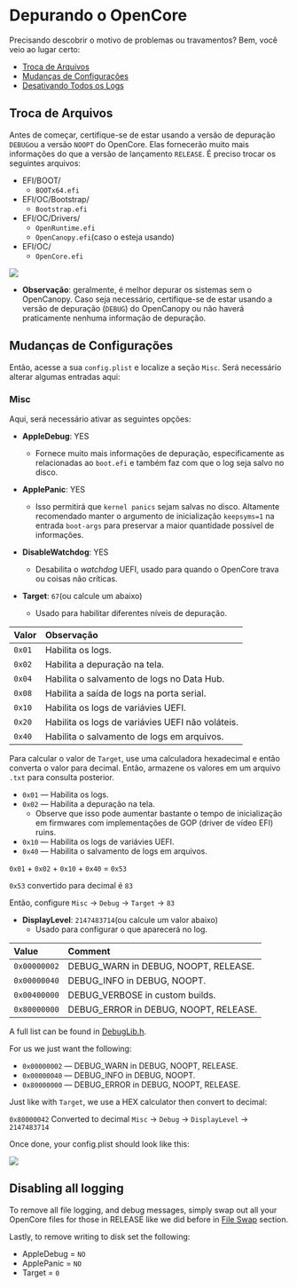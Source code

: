 # Depurando o OpenCore

Precisando descobrir o motivo de problemas ou travamentos? Bem, você veio ao lugar certo:

* [Troca de Arquivos](#file-swaps)
* [Mudanças de Configurações](#config-changes)
* [Desativando Todos os Logs](#disabling-all-logging)

## Troca de Arquivos

Antes de começar, certifique-se de estar usando a versão de depuração `DEBUG`ou a versão `NOOPT` do OpenCore. Elas fornecerão muito mais informações do que a versão de lançamento `RELEASE`. É preciso trocar os seguintes arquivos:

* EFI/BOOT/
  * `BOOTx64.efi`
* EFI/OC/Bootstrap/
  * `Bootstrap.efi`
* EFI/OC/Drivers/
  * `OpenRuntime.efi`
  * `OpenCanopy.efi`(caso o esteja usando)
* EFI/OC/
  * `OpenCore.efi`

![](../images/troubleshooting/debug-md/replace.png)

* **Observação**: geralmente, é melhor depurar os sistemas sem o OpenCanopy. Caso seja necessário, certifique-se de estar usando a versão de depuração (`DEBUG`) do OpenCanopy ou não haverá praticamente nenhuma informação de depuração.

## Mudanças de Configurações

Então, acesse a sua `config.plist` e localize a seção `Misc`. Será necessário alterar algumas entradas aqui:

### Misc

Aqui, será necessário ativar as seguintes opções:

* **AppleDebug**: YES
  * Fornece muito mais informações de depuração, especificamente as relacionadas ao `boot.efi` e também faz com que o log seja salvo no disco.

* **ApplePanic**: YES
  * Isso permitirá que `kernel panics` sejam salvas no disco. Altamente recomendado manter o argumento de inicialização `keepsyms=1` na entrada `boot-args` para preservar a maior quantidade possível de informações.

* **DisableWatchdog**: YES
  * Desabilita o *watchdog* UEFI, usado para quando o OpenCore trava ou coisas não críticas.

* **Target**: `67`(ou calcule um abaixo)
  * Usado para habilitar diferentes níveis de depuração.

| Valor | Observação |
| :--- | :--- |
| `0x01` | Habilita os logs. |
| `0x02` | Habilita a depuração na tela. |
| `0x04` | Habilita o salvamento de logs no Data Hub. |
| `0x08` | Habilita a saída de logs na porta serial. |
| `0x10` | Habilita os logs de variávies UEFI. |
| `0x20` | Habilita os logs de variávies UEFI não voláteis. |
| `0x40` | Habilita o salvamento de logs em arquivos. |

Para calcular o valor de `Target`, use uma calculadora hexadecimal e então converta o valor para decimal. Então, armazene os valores em um arquivo `.txt` para consulta posterior.

* `0x01` — Habilita os logs.
* `0x02` — Habilita a depuração na tela.
  * Observe que isso pode aumentar bastante o tempo de inicialização em firmwares com implementações de GOP (driver de vídeo EFI) ruins.
* `0x10` — Habilita os logs de variávies UEFI.
* `0x40` — Habilita o salvamento de logs em arquivos.

`0x01` + `0x02` + `0x10` + `0x40` = `0x53`

`0x53` convertido para decimal é `83`

Então, configure `Misc` -> `Debug` -> `Target` -> `83`

* **DisplayLevel**: `2147483714`(ou calcule um valor abaixo)
  * Usado para configurar o que aparecerá no log.

| Value | Comment |
| :--- | :--- |
| `0x00000002` | DEBUG_WARN in DEBUG, NOOPT, RELEASE. |
| `0x00000040` | DEBUG_INFO in DEBUG, NOOPT. |
| `0x00400000` | DEBUG_VERBOSE in custom builds. |
| `0x80000000` | DEBUG_ERROR in DEBUG, NOOPT, RELEASE. |

  A full list can be found in [DebugLib.h](https://github.com/tianocore/edk2/blob/UDK2018/MdePkg/Include/Library/DebugLib.h).

For us we just want the following:

* `0x00000002` — DEBUG_WARN in DEBUG, NOOPT, RELEASE.
* `0x00000040` — DEBUG_INFO in DEBUG, NOOPT.
* `0x80000000` — DEBUG_ERROR in DEBUG, NOOPT, RELEASE.

Just like with `Target`, we use a HEX calculator then convert to decimal:

`0x80000042` Converted to decimal `Misc` -> `Debug` -> `DisplayLevel` -> `2147483714`

Once done, your config.plist should look like this:

![](../images/troubleshooting/debug-md/debug.png)

## Disabling all logging

To remove all file logging, and debug messages, simply swap out all your OpenCore files for those in RELEASE like we did before in [File Swap](#file-swap) section.

Lastly, to remove writing to disk set the following:

* AppleDebug = `NO`
* ApplePanic = `NO`
* Target = `0`
